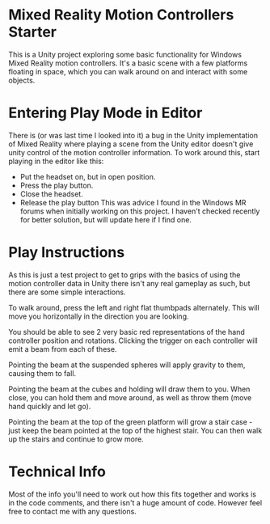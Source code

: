 # Mixed Reality Motion Controllers Starter

This is a Unity project exploring some basic functionality for Windows Mixed Reality motion controllers. It's a basic scene with a few platforms floating in space, which you can walk around on and interact with some objects.

# Entering Play Mode in Editor

There is (or was last time I looked into it) a bug in the Unity implementation of Mixed Reality where playing a scene from the Unity editor doesn't give unity control of the motion controller information. To work around this, start playing in the editor like this:
- Put the headset on, but in open position. 
- Press the play button.
- Close the headset.
- Release the play button
This was advice I found in the Windows MR forums when initially working on this project. I haven't checked recently for better solution, but will update here if I find one.

# Play Instructions

As this is just a test project to get to grips with the basics of using the motion controller data in Unity there isn't any real gameplay as such, but there are some simple interactions.

To walk around, press the left and right flat thumbpads alternately. This will move you horizontally in the direction you are looking. 

You should be able to see 2 very basic red representations of the hand controller position and rotations. Clicking the trigger on each controller will emit a beam from each of these.

Pointing the beam at the suspended spheres will apply gravity to them, causing them to fall.

Pointing the beam at the cubes and holding will draw them to you. When close, you can hold them and move around, as well as throw them (move hand quickly and let go).

Pointing the beam at the top of the green platform will grow a stair case - just keep the beam pointed at the top of the highest stair. You can then walk up the stairs and continue to grow more. 

# Technical Info

Most of the info you'll need to work out how this fits together and works is in the code comments, and there isn't a huge amount of code. However feel free to contact me with any questions. 
